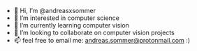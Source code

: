 - 👋 Hi, I’m @andreasxsommer
- 👀 I’m interested in computer science
- 🌱 I’m currently learning computer vision
- 💞️ I’m looking to collaborate on computer vision projects
- 📫 feel free to email me: andreas.sommer@protonmail.com :)

<!---
andreasxsommer/andreasxsommer is a ✨ special ✨ repository because its `README.md` (this file) appears on your GitHub profile.
You can click the Preview link to take a look at your changes.
--->
